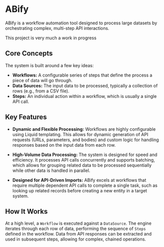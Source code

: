 # ABify

ABify is a workflow automation tool designed to process large datasets by orchestrating complex, multi-step API interactions.

This project is very much a work in progress

## Core Concepts

The system is built around a few key ideas:

*   **Workflows:** A configurable series of steps that define the process a piece of data will go through.
*   **Data Sources:** The input data to be processed, typically a collection of rows (e.g., from a CSV file).
*   **Steps:** An individual action within a workflow, which is usually a single API call.

## Key Features

*   **Dynamic and Flexible Processing:** Workflows are highly configurable using Liquid templating. This allows for dynamic generation of API requests (URLs, parameters, and bodies) and custom logic for handling responses based on the input data from each row.

*   **High-Volume Data Processing:** The system is designed for speed and efficiency. It processes API calls concurrently and supports batching, which allows for grouping related data to be processed sequentially while other data is handled in parallel.

*   **Designed for API-Driven Imports:** ABify excels at workflows that require multiple dependent API calls to complete a single task, such as looking up related records before creating a new entity in a target system.

## How It Works

At a high level, a `Workflow` is executed against a `DataSource`. The engine iterates through each row of data, performing the sequence of `Steps` defined in the workflow. Data from API responses can be extracted and used in subsequent steps, allowing for complex, chained operations.
